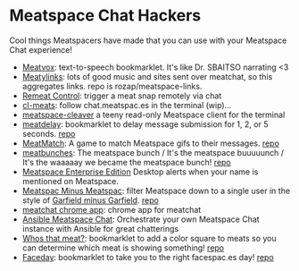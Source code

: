 Meatspace Chat Hackers
======================

Cool things Meatspacers have made that you can use with your Meatspace Chat experience!


* [Meatvox](http://meatvox.com): text-to-speech bookmarklet. It's like Dr. SBAITSO narrating <3
* [Meatylinks](http://www.meatlinks.hiiamchris.com/): lots of good music and sites sent over meatchat, so this aggregates links. repo is rozap/meatspace-links.
* [Remeat Control](https://gist.github.com/akjetma/7406264): trigger a meat snap remotely via chat
* [cl-meats](https://github.com/abelsonlive/cl-meats): follow chat.meatspac.es in the terminal (wip)...
* [meatspace-cleaver](https://github.com/gggritso/meatspace-cleaver) a teeny read-only Meatspace client for the terminal
* [meatdelay](http://llkats.com/projects/meatdelay): bookmarklet to delay message submission for 1, 2, or 5 seconds. [repo](https://github.com/llkats/meatdelay)
* [MeatMatch](http://meatmatch.es): A game to match Meatspace gifs to their messages. [repo](https://github.com/kid-icarus/meatmatch)
* [meatbunches](http://meatbunch.es): The meatspace bunch / It's the meatspace buuuuunch / It's the waaaaay we became the meatspace bunch! [repo](https://github.com/llkats/meatbunches)
* [Meatspace Enterprise Edition](https://github.com/mikemaccana/meatspace-enterprise-edition) Desktop alerts when your name is mentioned on Meatspace.
* [Meatspac Minus Meatspac](http://tec27.com/meatspac-minus-meatspac.html): filter Meatspace down to a single user in the style of [Garfield minus Garfield](http://garfieldminusgarfield.net/).  [repo](http://github.com/tec27/meatspac-minus-meatspac)
* [meatchat chrome app](https://github.com/b3n0n/meatchat-chrome): chrome app for meatchat
* [Ansible Meatspace Chat](https://galaxy.ansible.com/list#/roles/539): Orchestrate your own Meatspace Chat instance with Ansible for great chatterings
* [Whos that meat?](http://toddhpage.com/whosthatmeat): bookmarklet to add a color square to meats so you can determine which meat is showing something! [repo](https://github.com/thethp/whosthatmeat)
* [Faceday](http://butt.es/faceday): bookmarklet to take you to the right facespac.es day! [repo](https://github.com/lauradegroot/faceday)

